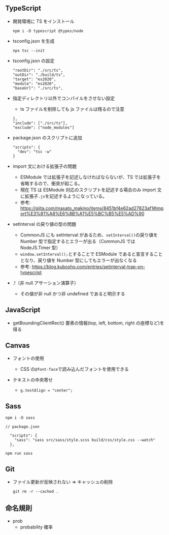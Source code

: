 ## TypeScript

- 開発環境に TS をインストール

  ```
  npm i -D typescript @types/node
  ```

- tsconfig.json を生成

  ```
  npx tsc --init
  ```

- tsconfig.json の設定

  ```
  "rootDir": "./src/ts",
  "outDir": "./build/ts",
  "target": "es2020",
  "module": "es2020",
  "baseUrl": "./src/ts",
  ```

- 指定ディレクトリ以外でコンパイルをさせない設定

  - ts ファイルを削除しても js ファイルは残るので注意

  ```
  },
  "include": ["./src/ts"],
  "exclude": ["node_modules"]
  ```

- package.json のスクリプトに追加

  ```
  "scripts": {
    "dev": "tsc -w"
  }
  ```

- import 文における拡張子の問題

  - ESModule では拡張子を記述しなければならないが、TS では拡張子を省略するので、衝突が起こる。
  - 現在 TS は ESModule 対応のスクリプトを記述する場合のみ import 文に拡張子`.js`を記述するようになっている。
  - 参考: https://qiita.com/masato_makino/items/8451bf4e62ad27823af1#import%E3%81%A8%E6%8B%A1%E5%BC%B5%E5%AD%90

- setInterval の戻り値の型の問題

  - CommonJS にも setInterval があるため、`setInterval()`の戻り値を Number 型で指定するとエラーが出る（CommonJS では NodeJS.Timer 型）
  - `window.setInterval();`とすることで ESModule であると宣言することとなり、戻り値を Number 型にしてもエラーが出なくなる
  - 参考: https://blog.kubosho.com/entries/setinterval-trap-on-typescript

- .!（非 null アサーション演算子）
  - その値が非 null かつ非 undefined であると明示する

## JavaScript

- getBoundingClientRect()
  要素の情報(top, left, bottom, right の座標など)を得る

## Canvas

- フォントの使用

  - CSS の`@font-face`で読み込んだフォントを使用できる

- テキストの中央寄せ
  - `g.textAlign = "center";`

## Sass

```
npm i -D sass
```

```
// package.json

  "scripts": {
    "sass": "sass src/sass/style.scss build/css/style.css --watch"
  },
```

```
npm run sass
```

## Git

- ファイル更新が反映されない => キャッシュの削除
  ```
  git rm -r --cached .
  ```

## 命名規則

- prob
  - probability 確率
